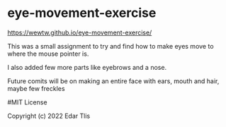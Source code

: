 # eye-movement-exercise

https://wewtw.github.io/eye-movement-exercise/

<p> This was a small assignment to try and find how to make eyes move to where the mouse pointer is.<p>
<p> I also added few more parts like eyebrows and a nose.<p>
<p> Future comits will be on making an entire face with ears, mouth and hair, maybe few freckles<p>

#MIT License

Copyright (c) 2022 Edar Tlis
